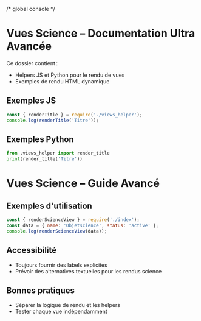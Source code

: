 /* global console */
# Vues Science – Documentation Ultra Avancée

Ce dossier contient :
- Helpers JS et Python pour le rendu de vues
- Exemples de rendu HTML dynamique

## Exemples JS
```js
const { renderTitle } = require('./views_helper');
console.log(renderTitle('Titre'));
```

## Exemples Python
```python
from .views_helper import render_title
print(render_title('Titre'))
```

# Vues Science – Guide Avancé

## Exemples d'utilisation

```js
const { renderScienceView } = require('./index');
const data = { name: 'Objetscience', status: 'active' };
console.log(renderScienceView(data));
```

## Accessibilité
- Toujours fournir des labels explicites
- Prévoir des alternatives textuelles pour les rendus science

## Bonnes pratiques
- Séparer la logique de rendu et les helpers
- Tester chaque vue indépendamment
